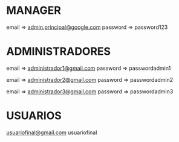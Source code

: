 # MANAGER

 email => admin.principal@google.com
 password => password123

# ADMINISTRADORES

email => administrador1@gmail.com
password => passwordadmin1

email => administrador2@gmail.com
password => passwordadmin2

email => administrador3@gmail.com
password => passwordadmin3

# USUARIOS

usuariofinal@gmail.com
usuariofinal